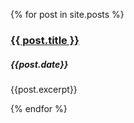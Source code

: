 {% for post in site.posts %}

### [{{ post.title }}]({{post.url}})
##### {{post.date}}
{{post.excerpt}}

{% endfor %}
